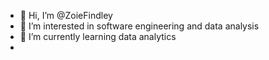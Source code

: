 - 👋 Hi, I’m @ZoieFindley
- 👀 I’m interested in software engineering and data analysis
- 🌱 I’m currently learning data analytics
- 


<!---
ZoieFindley/ZoieFindley is a ✨ special ✨ repository because its `README.md` (this file) appears on your GitHub profile.
You can click the Preview link to take a look at your changes.
--->
